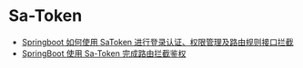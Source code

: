 # Sa-Token

- [Springboot 如何使用 SaToken 进行登录认证、权限管理及路由规则接口拦截](https://www.jb51.net/program/3225417nf.htm)
- [SpringBoot 使用 Sa-Token 完成路由拦截鉴权](https://www.cnblogs.com/shengzhang/p/17419624.html)
